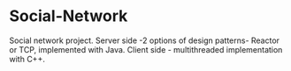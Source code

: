 # Social-Network
Social network project. Server side -2 options of design patterns- Reactor or TCP, implemented with Java. Client side - multithreaded implementation with C++. 
